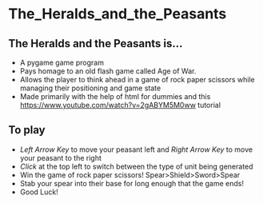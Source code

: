# The_Heralds_and_the_Peasants

## The Heralds and the Peasants is...
  - A pygame game program
  - Pays homage to an old flash game called Age of War.
  - Allows the player to think ahead in a game of rock paper scissors while managing their positioning and game state
  - Made primarily with the help of html for dummies and this https://www.youtube.com/watch?v=2gABYM5M0ww tutorial

## To play
  - *Left Arrow Key* to move your peasant left and *Right Arrow Key* to move your peasant to the right
  - *Click* at the top left to switch between the type of unit being generated
  -  Win the game of rock paper scissors! Spear>Shield>Sword>Spear
  -  Stab your spear into their base for long enough that the game ends!
  -  Good Luck!


